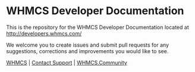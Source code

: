 # WHMCS Developer Documentation

This is the repository for the WHMCS Developer Documentation located at http://developers.whmcs.com/

We welcome you to create issues and submit pull requests for any suggestions, corrections and improvements you would like to see.

[WHMCS](http://www.whmcs.com/) | [Contact Support](https://www.whmcs.com/support/) | [WHMCS.Community](https://whmcs.community/)
